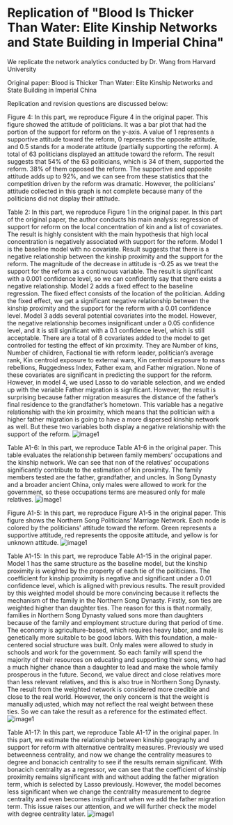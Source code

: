 # Replication of "Blood Is Thicker Than Water: Elite Kinship Networks and State Building in Imperial China"

We replicate the network analytics conducted by Dr. Wang from Harvard University

Original paper: Blood is Thicker Than Water: Elite Kinship Networks and State Building in Imperial China

Replication and revision questions are discussed below:

Figure 4:
In this part, we reproduce Figure 4 in the original paper. This figure showed the attitude of politicians. It was a bar plot that had the portion of the support for reform on the y-axis. A value of 1 represents a supportive attitude toward the reform, 0 represents the opposite attitude, and 0.5 stands for a moderate attitude (partially supporting the reform). A total of 63 politicians displayed an attitude toward the reform. The result suggests that 54% of the 63 politicians, which is 34 of them, supported the reform. 38% of them opposed the reform. The supportive and opposite attitude adds up to 92%, and we can see from these statistics that the competition driven by the reform was dramatic. However, the politicians’ attitude collected in this graph is not complete because many of the politicians did not display their attitude.

Table 2:
In this part, we reproduce Figure 1 in the original paper. In this part of the original paper, the author conducts his main analysis: regression of support for reform on the local concentration of kin and a list of covariates. The result is highly consistent with the main hypothesis that high local concentration is negatively associated with support for the reform. Model 1 is the baseline model with no covariate. Result suggests that there is a negative relationship between the kinship proximity and the support for the reform. The magnitude of the decrease in attitude is -0.25 as we treat the support for the reform as a continuous variable. The result is significant with a 0.001 confidence level, so we can confidently say that there exists a negative relationship. Model 2 adds a fixed effect to the baseline regression. The fixed effect consists of the location of the politician. Adding the fixed effect, we get a significant negative relationship between the kinship proximity and the support for the reform with a 0.01 confidence level. Model 3 adds several potential covariates into the model. However, the negative relationship becomes insignificant under a 0.05 confidence level, and it is still significant with a 0.1 confidence level, which is still acceptable. There are a total of 8 covariates added to the model to get controlled for testing the effect of kin proximity. They are Number of kins, Number of children, Factional tie with reform leader, politician’s average rank, Kin centroid exposure to external wars, Kin centroid exposure to mass rebellions, Ruggedness Index, Father exam, and Father migration. None of these covariates are significant in predicting the support for the reform. However, in model 4, we used Lasso to do variable selection, and we ended up with the variable Father migration is significant. However, the result is surprising because father migration measures the distance of the father’s final residence to the grandfather’s hometown. This variable has a negative relationship with the kin proximity, which means that the politician with a higher father migration is going to have a more dispersed kinship network as well. But these two variables both display a negative relationship with the support of the reform.
![image1](images/full_table.png)

Table A1-6:
In this part, we reproduce Table A1-6 in the original paper. This table evaluates the relationship between family members’ occupations and the kinship network. We can see that non of the relatives’ occupations significantly contribute to the estimation of kin proximity. The family members tested are the father, grandfather, and uncles. In Song Dynasty and a broader ancient China, only males were allowed to work for the government, so these occupations terms are measured only for male relatives. 
![image1](images/TableA1-6.png)

Figure A1-5:
In this part, we reproduce Figure A1-5 in the original paper. This figure shows the Northern Song Politicians' Marriage Network. Each node is colored by the politicians' attitude toward the reform. Green represents a supportive attitude, red represents the opposite attitude, and yellow is for unknown attitude.
![image1](images/beisong_lianyin.png)

Table A1-15:
In this part, we reproduce Table A1-15 in the original paper. Model 1 has the same structure as the baseline model, but the kinship proximity is weighted by the property of each tie of the politicians. The coefficient for kinship proximity is negative and significant under a 0.01 confidence level, which is aligned with previous results. The result provided by this weighted model should be more convincing because it reflects the mechanism of the family in the Northern Song Dynasty. Firstly, son ties are weighted higher than daughter ties. The reason for this is that normally, families in Northern Song Dynasty valued sons more than daughters because of the family and employment structure during that period of time. The economy is agriculture-based, which requires heavy labor, and male is genetically more suitable to be good labors. With this foundation, a male-centered social structure was built. Only males were allowed to study in schools and work for the government. So each family will spend the majority of their resources on educating and supporting their sons, who had a much higher chance than a daughter to lead and make the whole family prosperous in the future. Second, we value direct and close relatives more than less relevant relatives, and this is also true in Northern Song Dynasty. The result from the weighted network is considered more credible and close to the real world. However, the only concern is that the weight is manually adjusted, which may not reflect the real weight between these ties. So we can take the result as a reference for the estimated effect.
![image1](images/TableA1-15.png)

Table A1-17:
In this part, we reproduce Table A1-17 in the original paper. In this part, we estimate the relationship between kinship geography and support for reform with alternative centrality measures. Previously we used betweenness centrality, and now we change the centrality measures to degree and bonacich centrality to see if the results remain significant. With bonacich centrality as a regressor, we can see that the coefficient of kinship proximity remains significant with and without adding the father migration term, which is selected by Lasso previously. However, the model becomes less significant when we change the centrality measurement to degree centrality and even becomes insignificant when we add the father migration term. This issue raises our attention, and we will further check the model with degree centrality later.
![image1](images/TableA1-17.png)


